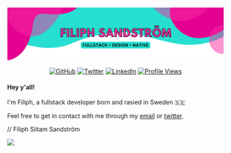 ![Filiph Sandström Banner](header.svg)

<div align="center">

[![GitHub](https://img.shields.io/badge/GitHub-%40filiphsps-239a3b.svg?style=for-the-badge)](https://github.com/filiphsps)
[![Twitter](https://img.shields.io/badge/Twitter-%40filiphsandstrom-58a1f2.svg?style=for-the-badge)](https://twitter.com/filiphsandstrom)
[![LinkedIn](https://img.shields.io/badge/Linked-in-0c66c3.svg?style=for-the-badge)](https://www.linkedin.com/in/filiphsandstrom/)
[![Profile Views](https://komarev.com/ghpvc/?username=filiphsps&color=yellow&style=for-the-badge)](https://github.com/filiphsps)

</div>

#### Hey y'all!
I'm Filiph, a fullstack developer born and rasied in Sweden 🇸🇪

Feel free to get in contact with me through my [email](mailto:filiph.sandstrom@filfatstudios.com) or [twitter](https://twitter.com/filiphsandstrom).

// Filiph Siitam Sandström

![](https://hit.yhype.me/github/profile?user_id=108444335)

